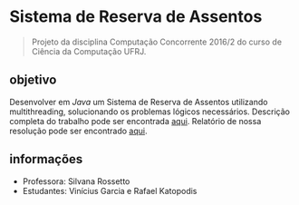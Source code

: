 # Sistema de Reserva de Assentos
> Projeto da disciplina Computação Concorrente 2016/2 do curso de Ciência da Computação UFRJ.

## objetivo
Desenvolver em *Java* um Sistema de Reserva de Assentos utilizando multithreading, solucionando os problemas lógicos necessários. Descrição completa do trabalho pode ser encontrada [aqui](../master/descricao.pdf). Relatório de nossa resolução pode ser encontrado [aqui](../master/relatorio.pdf).

## informações
- Professora: Silvana Rossetto
- Estudantes: Vinícius Garcia e Rafael Katopodis
